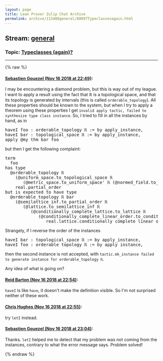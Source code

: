 ```yaml
---
layout: page
title: Lean Prover Zulip Chat Archive 
permalink: archive/113488general/80097Typeclassesagain.html
---
```


## Stream: [general](index.html)
### Topic: [Typeclasses (again)?](80097Typeclassesagain.html)

---


{% raw %}
#### [ Sebastien Gouezel (Nov 16 2018 at 22:49)](https://leanprover.zulipchat.com/#narrow/stream/113488-general/topic/Typeclasses%20%28again%29%3F/near/147848580):
<p>I may be encountering a diamond problem, but this is way out of my league. I want to apply a result using the fact that ℝ is a topological space, and that its topology is generated by intervals (this is called <code>orderable_topology</code>). All these properties should be known to the system, but when I try to apply a theorem using these properties I get <code>invalid apply tactic, failed to synthesize type class instance</code>. So, I tried to fill in all the instances by hand, as in</p>
<div class="codehilite"><pre><span></span><span class="n">haveI</span> <span class="n">foo</span> <span class="o">:</span> <span class="n">orderable_topology</span> <span class="n">ℝ</span> <span class="o">:=</span> <span class="k">by</span> <span class="n">apply_instance</span><span class="o">,</span>
<span class="n">haveI</span> <span class="n">bar</span> <span class="o">:</span> <span class="n">topological_space</span> <span class="n">ℝ</span> <span class="o">:=</span> <span class="k">by</span> <span class="n">apply_instance</span><span class="o">,</span>
<span class="n">apply</span> <span class="bp">@</span><span class="n">my_thm</span> <span class="n">bar</span> <span class="n">foo</span>
</pre></div>


<p>but then I get the following complaint:</p>
<div class="codehilite"><pre><span></span><span class="n">term</span>
  <span class="n">foo</span>
<span class="n">has</span> <span class="n">type</span>
  <span class="bp">@</span><span class="n">orderable_topology</span> <span class="n">ℝ</span>
    <span class="o">(</span><span class="bp">@</span><span class="n">uniform_space</span><span class="bp">.</span><span class="n">to_topological_space</span> <span class="n">ℝ</span>
       <span class="o">(</span><span class="bp">@</span><span class="n">metric_space</span><span class="bp">.</span><span class="n">to_uniform_space&#39;</span> <span class="n">ℝ</span> <span class="o">(</span><span class="bp">@</span><span class="n">normed_field</span><span class="bp">.</span><span class="n">to_metric_space</span> <span class="n">ℝ</span> <span class="n">real</span><span class="bp">.</span><span class="n">normed_field</span><span class="o">)))</span>
    <span class="n">real</span><span class="bp">.</span><span class="n">partial_order</span>
<span class="n">but</span> <span class="n">is</span> <span class="n">expected</span> <span class="n">to</span> <span class="k">have</span> <span class="n">type</span>
  <span class="bp">@</span><span class="n">orderable_topology</span> <span class="n">ℝ</span> <span class="n">bar</span>
    <span class="o">(</span><span class="bp">@</span><span class="n">semilattice_inf</span><span class="bp">.</span><span class="n">to_partial_order</span> <span class="n">ℝ</span>
       <span class="o">(</span><span class="bp">@</span><span class="n">lattice</span><span class="bp">.</span><span class="n">to_semilattice_inf</span> <span class="n">ℝ</span>
          <span class="o">(</span><span class="bp">@</span><span class="n">conditionally_complete_lattice</span><span class="bp">.</span><span class="n">to_lattice</span> <span class="n">ℝ</span>
             <span class="o">(</span><span class="bp">@</span><span class="n">conditionally_complete_linear_order</span><span class="bp">.</span><span class="n">to_conditionally_complete_lattice</span> <span class="n">ℝ</span>
                <span class="n">real</span><span class="bp">.</span><span class="n">lattice</span><span class="bp">.</span><span class="n">conditionally_complete_linear_order</span><span class="o">))))</span>
</pre></div>


<p>Strangely, if I reverse the order of the instances</p>
<div class="codehilite"><pre><span></span><span class="n">haveI</span> <span class="n">bar</span> <span class="o">:</span> <span class="n">topological_space</span> <span class="n">ℝ</span> <span class="o">:=</span> <span class="k">by</span> <span class="n">apply_instance</span><span class="o">,</span>
<span class="n">haveI</span> <span class="n">foo</span> <span class="o">:</span> <span class="n">orderable_topology</span> <span class="n">ℝ</span> <span class="o">:=</span> <span class="k">by</span> <span class="n">apply_instance</span><span class="o">,</span>
</pre></div>


<p>then the second instance is not accepted, with <code>tactic.mk_instance failed to generate instance for orderable_topology ℝ</code>.</p>
<p>Any idea of what is going on?</p>

#### [ Reid Barton (Nov 16 2018 at 22:54)](https://leanprover.zulipchat.com/#narrow/stream/113488-general/topic/Typeclasses%20%28again%29%3F/near/147848900):
<p><code>haveI</code> is like <code>have</code>, it doesn't make the definition visible. So I'm not surprised neither of these work.</p>

#### [ Chris Hughes (Nov 16 2018 at 22:55)](https://leanprover.zulipchat.com/#narrow/stream/113488-general/topic/Typeclasses%20%28again%29%3F/near/147848916):
<p>try <code>letI</code> instead.</p>

#### [ Sebastien Gouezel (Nov 16 2018 at 23:04)](https://leanprover.zulipchat.com/#narrow/stream/113488-general/topic/Typeclasses%20%28again%29%3F/near/147849403):
<p>Thanks. <code>letI</code> helped me to detect that my problem was not coming from the instances, contrary to what the error message says. Problem solved!</p>


{% endraw %}
